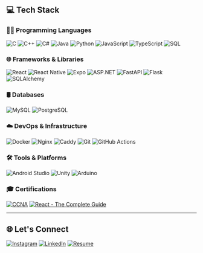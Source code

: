 ## 💻 Tech Stack

### 👨‍💻 Programming Languages
![C](https://img.shields.io/badge/c-%2300599C.svg?style=for-the-badge&logo=c&logoColor=white)
![C++](https://img.shields.io/badge/c++-%2300599C.svg?style=for-the-badge&logo=c%2B%2B&logoColor=white)
![C#](https://img.shields.io/badge/c%23-%23239120.svg?style=for-the-badge&logo=csharp&logoColor=white)
![Java](https://img.shields.io/badge/java-%23ED8B00.svg?style=for-the-badge&logo=openjdk&logoColor=white)
![Python](https://img.shields.io/badge/python-3670A0?style=for-the-badge&logo=python&logoColor=ffdd54)
![JavaScript](https://img.shields.io/badge/javascript-%23F7DF1E.svg?style=for-the-badge&logo=javascript&logoColor=black)
![TypeScript](https://img.shields.io/badge/typescript-%233178C6.svg?style=for-the-badge&logo=typescript&logoColor=white)
![SQL](https://img.shields.io/badge/SQL-025E8C?style=for-the-badge&logo=microsoftsqlserver&logoColor=white)

### 🌐 Frameworks & Libraries
![React](https://img.shields.io/badge/react-%2320232a.svg?style=for-the-badge&logo=react&logoColor=%2361DAFB)
![React Native](https://img.shields.io/badge/react_native-%2320232a.svg?style=for-the-badge&logo=react&logoColor=%2361DAFB)
![Expo](https://img.shields.io/badge/Expo-000020?style=for-the-badge&logo=expo&logoColor=white)
![ASP.NET](https://img.shields.io/badge/.NET-512BD4?style=for-the-badge&logo=dotnet&logoColor=white)
![FastAPI](https://img.shields.io/badge/FastAPI-005571?style=for-the-badge&logo=fastapi)
![Flask](https://img.shields.io/badge/flask-%23000.svg?style=for-the-badge&logo=flask&logoColor=white)
![SQLAlchemy](https://img.shields.io/badge/SQLAlchemy-D71F00?style=for-the-badge&logo=sqlalchemy&logoColor=white)

### 🛢️ Databases
![MySQL](https://img.shields.io/badge/mysql-%234479A1.svg?style=for-the-badge&logo=mysql&logoColor=white)
![PostgreSQL](https://img.shields.io/badge/postgresql-%234169E1.svg?style=for-the-badge&logo=postgresql&logoColor=white)

### ☁️ DevOps & Infrastructure
![Docker](https://img.shields.io/badge/docker-%232496ED.svg?style=for-the-badge&logo=docker&logoColor=white)
![Nginx](https://img.shields.io/badge/nginx-%23009639.svg?style=for-the-badge&logo=nginx&logoColor=white)
![Caddy](https://img.shields.io/badge/caddy-%231F88C0.svg?style=for-the-badge&logo=caddy&logoColor=white)
![Git](https://img.shields.io/badge/git-%23F05032.svg?style=for-the-badge&logo=git&logoColor=white)
![GitHub Actions](https://img.shields.io/badge/github%20actions-%232088FF.svg?style=for-the-badge&logo=githubactions&logoColor=white)

### 🛠️ Tools & Platforms
![Android Studio](https://img.shields.io/badge/Android%20Studio-3DDC84.svg?style=for-the-badge&logo=android-studio&logoColor=white)
![Unity](https://img.shields.io/badge/Unity-100000?style=for-the-badge&logo=unity&logoColor=white)
![Arduino](https://img.shields.io/badge/-Arduino-00979D?style=for-the-badge&logo=Arduino&logoColor=white)

### 🎓 Certifications
[![CCNA](https://img.shields.io/badge/CCNA-005073?style=for-the-badge&logo=cisco&logoColor=white)](https://www.credly.com/badges/f639002f-8a6d-4f0f-9969-fd134d45dfa3/public_url)
[![React - The Complete Guide](https://img.shields.io/badge/Udemy-A435F0?style=for-the-badge&logo=udemy&logoColor=white)](https://www.udemy.com/certificate/UC-ffb61813-0c75-44a4-bff9-a49d8a450ceb/)

---

## 🌐 Let's Connect
[![Instagram](https://img.shields.io/badge/Instagram-%23E4405F.svg?logo=Instagram&logoColor=white)](https://instagram.com/danprav_)
[![LinkedIn](https://img.shields.io/badge/LinkedIn-%230077B5.svg?logo=LinkedIn&logoColor=white)](https://www.linkedin.com/in/danprav)
[![Resume](https://img.shields.io/badge/Resume-danprav.me-blue.svg)](https://danprav.me)
